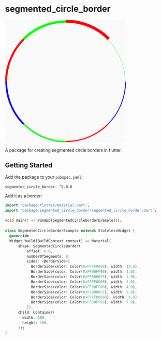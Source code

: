 # segmented_circle_border

![](https://raw.githubusercontent.com/ZadenRB/segmented_circle_border/master/Segmented%20Circle%20Border.png)

A package for creating segmented circle borders in flutter.

## Getting Started

Add the package to your `pubspec.yaml`:

`segmented_circle_border: ^2.0.0` 

Add it as a border:

```dart
import 'package:flutter/material.dart';
import 'package:segmented_circle_border/segmented_circle_border.dart';

void main() => runApp(SegmentedCircleBorderExample());

class SegmentedCircleBorderExample extends StatelessWidget {
  @override
  Widget build(BuildContext context) => Material(
      shape: SegmentedCircleBorder(
          offset: 0.0,
          numberOfSegments: 8,
          sides: <BorderSide>[
            BorderSide(color: Color(0xFFFF0000), width: 10.0),
            BorderSide(color: Color(0xFF00FF00), width: 1.0),
            BorderSide(color: Color(0xFF0000FF), width: 2.0),
            BorderSide(color: Color(0xFFFF0000), width: 3.0),
            BorderSide(color: Color(0xFF00FF00), width: 4.0),
            BorderSide(color: Color(0xFF0000FF), width: 5.0),
            BorderSide(color: Color(0xFFFF00000), width: 6.0),
            BorderSide(color: Color(0xFF00FF00), width: 7.0),
          ]),
      child: Container(
        width: 100,
        height: 100,
      ));
}
```
